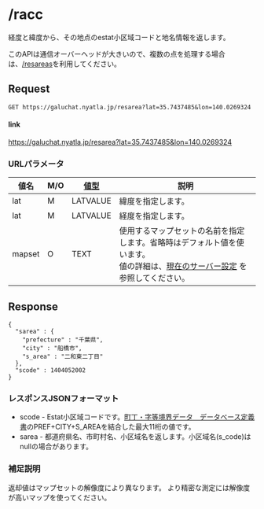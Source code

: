 # /racc

経度と緯度から、その地点のestat小区域コードと地名情報を返します。

このAPIは通信オーバーヘッドが大きいので、複数の点を処理する場合は、[/resareas](./resareas.md)を利用してください。

## Request

```
GET https://galuchat.nyatla.jp/resarea?lat=35.7437485&lon=140.0269324
```

#### link
https://galuchat.nyatla.jp/resarea?lat=35.7437485&lon=140.0269324

### URLパラメータ

|値名|M/O|[値型](../valuetype.md)|説明|
|--|--|--|--|
|lat|M|LATVALUE|緯度を指定します。|
|lat|M|LATVALUE|経度を指定します。|
|mapset|O|TEXT|使用するマップセットの名前を指定します。省略時はデフォルト値を使います。<br/>値の詳細は、[現在のサーバー設定](../current_setting.md) を参照してください。|



## Response
```
{
  "sarea" : {
    "prefecture" : "千葉県",
    "city" : "船橋市",
    "s_area" : "二和東二丁目"
  },
  "scode" : 1404052002
}
```



### レスポンスJSONフォーマット

- scode - Estat小区域コードです。[町丁・字等境界データ データベース定義書](https://www.e-stat.go.jp/gis/statmap-search?page=1&type=2&aggregateUnitForBoundary=A&toukeiCode=00200521)のPREF+CITY+S_AREAを結合した最大11桁の値です。
- sarea - 都道府県名、市町村名、小区域名を返します。小区域名(s_code)はnullの場合があります。
  
### 補足説明

返却値はマップセットの解像度により異なります。
より精密な測定には解像度が高いマップを使ってください。




